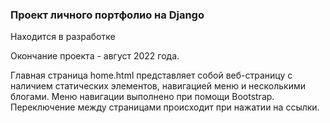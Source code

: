 ### Проект личного портфолио на Django
Находится в разработке

Окончание проекта - август 2022 года.

Главная страница home.html представляет собой веб-страницу с наличием статических элементов, навигацией меню и несколькими блогами.
Меню навигации выполнено при помощи Bootstrap.
Переключение между страницами происходит при нажатии на ссылки.
